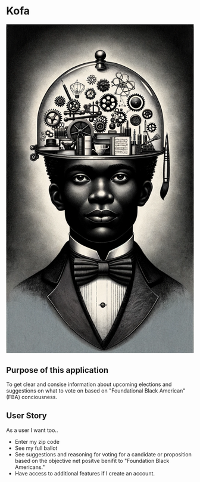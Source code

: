 # Kofa

![Kofa](Shared/kofa.png)


## Purpose of this application
To get clear and consise information about upcoming elections and suggestions on what to vote on based on "Foundational Black American" (FBA) conciousness. 

## User Story
As a user I want too..

- Enter my zip code
- See my full ballot
- See suggestions and reasoning for voting for a candidate or proposition based on the objective net positve benifit to "Foundation Black Americans."
- Have access to additional features if I create an account.
